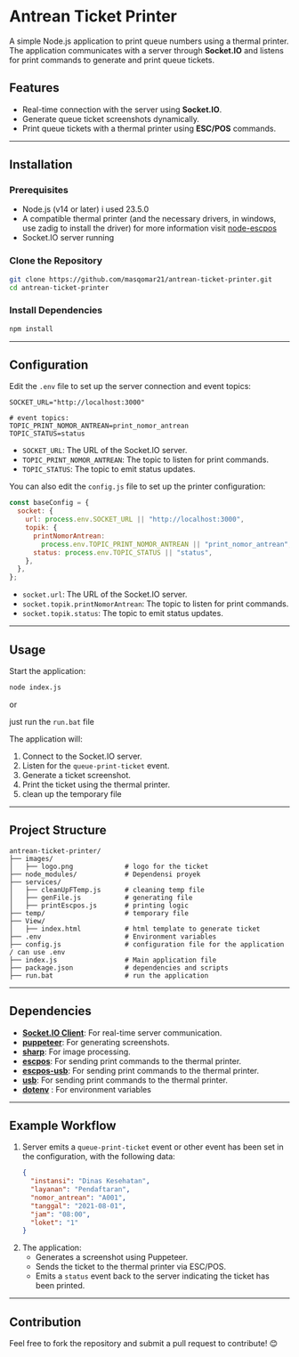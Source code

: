 # Antrean Ticket Printer

A simple Node.js application to print queue numbers using a thermal printer. The application communicates with a server through **Socket.IO** and listens for print commands to generate and print queue tickets.

## Features

- Real-time connection with the server using **Socket.IO**.
- Generate queue ticket screenshots dynamically.
- Print queue tickets with a thermal printer using **ESC/POS** commands.

---

## Installation

### Prerequisites

- Node.js (v14 or later) i used 23.5.0
- A compatible thermal printer (and the necessary drivers, in windows, use zadig to install the driver) for more information visit [node-escpos](https://www.npmjs.com/package/escpos)
- Socket.IO server running

### Clone the Repository

```bash
git clone https://github.com/masqomar21/antrean-ticket-printer.git
cd antrean-ticket-printer
```

### Install Dependencies

```bash
npm install
```

---

## Configuration

Edit the `.env` file to set up the server connection and event topics:

```.env
SOCKET_URL="http://localhost:3000"

# event topics:
TOPIC_PRINT_NOMOR_ANTREAN=print_nomor_antrean
TOPIC_STATUS=status
```

- `SOCKET_URL`: The URL of the Socket.IO server.
- `TOPIC_PRINT_NOMOR_ANTREAN`: The topic to listen for print commands.
- `TOPIC_STATUS`: The topic to emit status updates.

You can also edit the `config.js` file to set up the printer configuration:

```javascript
const baseConfig = {
  socket: {
    url: process.env.SOCKET_URL || "http://localhost:3000",
    topik: {
      printNomorAntrean:
        process.env.TOPIC_PRINT_NOMOR_ANTREAN || "print_nomor_antrean",
      status: process.env.TOPIC_STATUS || "status",
    },
  },
};
```

- `socket.url`: The URL of the Socket.IO server.
- `socket.topik.printNomorAntrean`: The topic to listen for print commands.
- `socket.topik.status`: The topic to emit status updates.

---

## Usage

Start the application:

```bash
node index.js
```

or

just run the `run.bat` file

The application will:

1. Connect to the Socket.IO server.
2. Listen for the `queue-print-ticket` event.
3. Generate a ticket screenshot.
4. Print the ticket using the thermal printer.
5. clean up the temporary file

---

## Project Structure

```
antrean-ticket-printer/
├── images/
│   ├── logo.png             # logo for the ticket
├── node_modules/            # Dependensi proyek
├── services/
│   ├── cleanUpFTemp.js      # cleaning temp file
│   ├── genFile.js           # generating file
│   ├── printEscpos.js       # printing logic
├── temp/                    # temporary file
├── View/
│   ├── index.html           # html template to generate ticket
├── .env                     # Environment variables
├── config.js                # configuration file for the application / can use .env
├── index.js                 # Main application file
├── package.json             # dependencies and scripts
├── run.bat                  # run the application

```

---

## Dependencies

- **[Socket.IO Client](https://www.npmjs.com/package/socket.io-client)**: For real-time server communication.
- **[puppeteer](https://pptr.dev/)**: For generating screenshots.
- **[sharp](https://www.npmjs.com/package/sharp)**: For image processing.
- **[escpos](https://www.npmjs.com/package/escpos)**: For sending print commands to the thermal printer.
- **[escpos-usb](https://www.npmjs.com/package/escpos-usb)**: For sending print commands to the thermal printer.
- **[usb](https://www.npmjs.com/package/usb/v/1.8.8)**: For sending print commands to the thermal printer.
- **[dotenv](https://www.npmjs.com/package/dotenv)** : For environment variables

---

## Example Workflow

1. Server emits a `queue-print-ticket` event or other event has been set in the configuration, with the following data:
   ```json
   {
     "instansi": "Dinas Kesehatan",
     "layanan": "Pendaftaran",
     "nomor_antrean": "A001",
     "tanggal": "2021-08-01",
     "jam": "08:00",
     "loket": "1"
   }
   ```
2. The application:
   - Generates a screenshot using Puppeteer.
   - Sends the ticket to the thermal printer via ESC/POS.
   - Emits a `status` event back to the server indicating the ticket has been printed.

---

## Contribution

Feel free to fork the repository and submit a pull request to contribute! 😊
